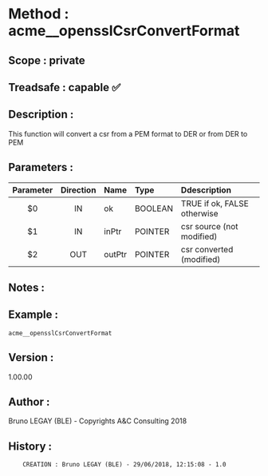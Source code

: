 ﻿# **Method :** acme__opensslCsrConvertFormat## **Scope :** private## **Treadsafe :** capable ✅ ## **Description :** This function will convert a csr from a PEM format to DER or from DER to PEM## **Parameters :** | Parameter | Direction | Name | Type | Ddescription | |:----:|:----:|:----|:----|:----| | $0 | IN | ok | BOOLEAN | TRUE if ok, FALSE otherwise | | $1 | IN | inPtr | POINTER | csr source (not modified) | | $2 | OUT | outPtr | POINTER | csr converted (modified) | ## **Notes :** ## **Example :** ```acme__opensslCsrConvertFormat```## **Version :** 1.00.00## **Author :** Bruno LEGAY (BLE) - Copyrights A&C Consulting 2018## **History :**          CREATION : Bruno LEGAY (BLE) - 29/06/2018, 12:15:08 - 1.0